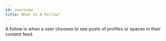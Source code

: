 ```yaml
---
id: overview
title: What Is A Follow?
---
```


A follow is when a user chooses to see posts of profiles or spaces in their content feed.
